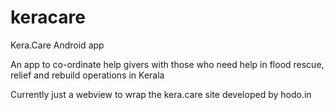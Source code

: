 # keracare
Kera.Care Android app

An app to co-ordinate help givers with those who need help in flood rescue, relief and rebuild operations in Kerala

Currently just a webview to wrap the kera.care site developed by hodo.in
